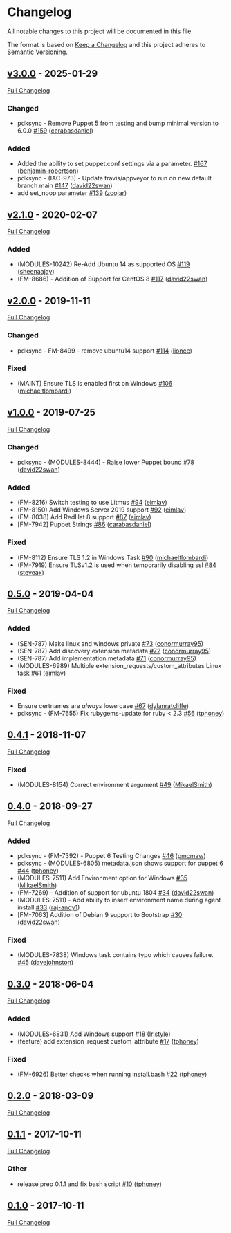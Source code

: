 <!-- markdownlint-disable MD024 -->
# Changelog

All notable changes to this project will be documented in this file.

The format is based on [Keep a Changelog](http://keepachangelog.com/en/1.0.0/) and this project adheres to [Semantic Versioning](http://semver.org).

## [v3.0.0](https://github.com/puppetlabs/puppetlabs-bootstrap/tree/v3.0.0) - 2025-01-29

[Full Changelog](https://github.com/puppetlabs/puppetlabs-bootstrap/compare/v2.1.0...v3.0.0)

### Changed

- pdksync - Remove Puppet 5 from testing and bump minimal version to 6.0.0 [#159](https://github.com/puppetlabs/puppetlabs-bootstrap/pull/159) ([carabasdaniel](https://github.com/carabasdaniel))

### Added

- Added the ability to set puppet.conf settings via a parameter. [#167](https://github.com/puppetlabs/puppetlabs-bootstrap/pull/167) ([benjamin-robertson](https://github.com/benjamin-robertson))
- pdksync - (IAC-973) - Update travis/appveyor to run on new default branch main [#147](https://github.com/puppetlabs/puppetlabs-bootstrap/pull/147) ([david22swan](https://github.com/david22swan))
- add set_noop parameter [#139](https://github.com/puppetlabs/puppetlabs-bootstrap/pull/139) ([zoojar](https://github.com/zoojar))

## [v2.1.0](https://github.com/puppetlabs/puppetlabs-bootstrap/tree/v2.1.0) - 2020-02-07

[Full Changelog](https://github.com/puppetlabs/puppetlabs-bootstrap/compare/v2.0.0...v2.1.0)

### Added

- (MODULES-10242) Re-Add Ubuntu 14 as supported OS [#119](https://github.com/puppetlabs/puppetlabs-bootstrap/pull/119) ([sheenaajay](https://github.com/sheenaajay))
- (FM-8686) - Addition of Support for CentOS 8 [#117](https://github.com/puppetlabs/puppetlabs-bootstrap/pull/117) ([david22swan](https://github.com/david22swan))

## [v2.0.0](https://github.com/puppetlabs/puppetlabs-bootstrap/tree/v2.0.0) - 2019-11-11

[Full Changelog](https://github.com/puppetlabs/puppetlabs-bootstrap/compare/v1.0.0...v2.0.0)

### Changed

- pdksync - FM-8499 - remove ubuntu14 support [#114](https://github.com/puppetlabs/puppetlabs-bootstrap/pull/114) ([lionce](https://github.com/lionce))

### Fixed

- (MAINT) Ensure TLS is enabled first on Windows [#106](https://github.com/puppetlabs/puppetlabs-bootstrap/pull/106) ([michaeltlombardi](https://github.com/michaeltlombardi))

## [v1.0.0](https://github.com/puppetlabs/puppetlabs-bootstrap/tree/v1.0.0) - 2019-07-25

[Full Changelog](https://github.com/puppetlabs/puppetlabs-bootstrap/compare/0.5.0...v1.0.0)

### Changed

- pdksync - (MODULES-8444) - Raise lower Puppet bound [#78](https://github.com/puppetlabs/puppetlabs-bootstrap/pull/78) ([david22swan](https://github.com/david22swan))

### Added

- (FM-8216) Switch testing to use Litmus [#94](https://github.com/puppetlabs/puppetlabs-bootstrap/pull/94) ([eimlav](https://github.com/eimlav))
- (FM-8150) Add Windows Server 2019 support [#92](https://github.com/puppetlabs/puppetlabs-bootstrap/pull/92) ([eimlav](https://github.com/eimlav))
- (FM-8038) Add RedHat 8 support [#87](https://github.com/puppetlabs/puppetlabs-bootstrap/pull/87) ([eimlav](https://github.com/eimlav))
- [FM-7942] Puppet Strings [#86](https://github.com/puppetlabs/puppetlabs-bootstrap/pull/86) ([carabasdaniel](https://github.com/carabasdaniel))

### Fixed

- (FM-8112) Ensure TLS 1.2 in Windows Task  [#90](https://github.com/puppetlabs/puppetlabs-bootstrap/pull/90) ([michaeltlombardi](https://github.com/michaeltlombardi))
- (FM-7919) Ensure TLSv1.2 is used when temporarily disabling ssl [#84](https://github.com/puppetlabs/puppetlabs-bootstrap/pull/84) ([steveax](https://github.com/steveax))

## [0.5.0](https://github.com/puppetlabs/puppetlabs-bootstrap/tree/0.5.0) - 2019-04-04

[Full Changelog](https://github.com/puppetlabs/puppetlabs-bootstrap/compare/0.4.1...0.5.0)

### Added

- (SEN-787) Make linux and windows private [#73](https://github.com/puppetlabs/puppetlabs-bootstrap/pull/73) ([conormurray95](https://github.com/conormurray95))
- (SEN-787) Add discovery extension metadata [#72](https://github.com/puppetlabs/puppetlabs-bootstrap/pull/72) ([conormurray95](https://github.com/conormurray95))
- (SEN-787) Add implementation metadata [#71](https://github.com/puppetlabs/puppetlabs-bootstrap/pull/71) ([conormurray95](https://github.com/conormurray95))
- (MODULES-6989) Multiple extension_requests/custom_attributes Linux task [#61](https://github.com/puppetlabs/puppetlabs-bootstrap/pull/61) ([eimlav](https://github.com/eimlav))

### Fixed

- Ensure certnames are *always* lowercase [#67](https://github.com/puppetlabs/puppetlabs-bootstrap/pull/67) ([dylanratcliffe](https://github.com/dylanratcliffe))
- pdksync - (FM-7655) Fix rubygems-update for ruby < 2.3 [#56](https://github.com/puppetlabs/puppetlabs-bootstrap/pull/56) ([tphoney](https://github.com/tphoney))

## [0.4.1](https://github.com/puppetlabs/puppetlabs-bootstrap/tree/0.4.1) - 2018-11-07

[Full Changelog](https://github.com/puppetlabs/puppetlabs-bootstrap/compare/0.4.0...0.4.1)

### Fixed

- (MODULES-8154) Correct environment argument [#49](https://github.com/puppetlabs/puppetlabs-bootstrap/pull/49) ([MikaelSmith](https://github.com/MikaelSmith))

## [0.4.0](https://github.com/puppetlabs/puppetlabs-bootstrap/tree/0.4.0) - 2018-09-27

[Full Changelog](https://github.com/puppetlabs/puppetlabs-bootstrap/compare/0.3.0...0.4.0)

### Added

- pdksync - (FM-7392) - Puppet 6 Testing Changes [#46](https://github.com/puppetlabs/puppetlabs-bootstrap/pull/46) ([pmcmaw](https://github.com/pmcmaw))
- pdksync - (MODULES-6805) metadata.json shows support for puppet 6 [#44](https://github.com/puppetlabs/puppetlabs-bootstrap/pull/44) ([tphoney](https://github.com/tphoney))
- (MODULES-7511) Add Environment option for Windows [#35](https://github.com/puppetlabs/puppetlabs-bootstrap/pull/35) ([MikaelSmith](https://github.com/MikaelSmith))
- (FM-7269) - Addition of support for ubuntu 1804 [#34](https://github.com/puppetlabs/puppetlabs-bootstrap/pull/34) ([david22swan](https://github.com/david22swan))
- (MODULES-7511) - Add ability to insert environment name during agent install [#33](https://github.com/puppetlabs/puppetlabs-bootstrap/pull/33) ([raj-andy1](https://github.com/raj-andy1))
- [FM-7063] Addition of Debian 9 support to Bootstrap [#30](https://github.com/puppetlabs/puppetlabs-bootstrap/pull/30) ([david22swan](https://github.com/david22swan))

### Fixed

- (MODULES-7838) Windows task contains typo which causes failure. [#45](https://github.com/puppetlabs/puppetlabs-bootstrap/pull/45) ([davejohnston](https://github.com/davejohnston))

## [0.3.0](https://github.com/puppetlabs/puppetlabs-bootstrap/tree/0.3.0) - 2018-06-04

[Full Changelog](https://github.com/puppetlabs/puppetlabs-bootstrap/compare/0.2.0...0.3.0)

### Added

- (MODULES-6831) Add Windows support  [#18](https://github.com/puppetlabs/puppetlabs-bootstrap/pull/18) ([Iristyle](https://github.com/Iristyle))
- (feature) add extension_request custom_attribute [#17](https://github.com/puppetlabs/puppetlabs-bootstrap/pull/17) ([tphoney](https://github.com/tphoney))

### Fixed

- (FM-6926) Better checks when running install.bash [#22](https://github.com/puppetlabs/puppetlabs-bootstrap/pull/22) ([tphoney](https://github.com/tphoney))

## [0.2.0](https://github.com/puppetlabs/puppetlabs-bootstrap/tree/0.2.0) - 2018-03-09

[Full Changelog](https://github.com/puppetlabs/puppetlabs-bootstrap/compare/0.1.1...0.2.0)

## [0.1.1](https://github.com/puppetlabs/puppetlabs-bootstrap/tree/0.1.1) - 2017-10-11

[Full Changelog](https://github.com/puppetlabs/puppetlabs-bootstrap/compare/0.1.0...0.1.1)

### Other

- release prep 0.1.1 and fix bash script [#10](https://github.com/puppetlabs/puppetlabs-bootstrap/pull/10) ([tphoney](https://github.com/tphoney))

## [0.1.0](https://github.com/puppetlabs/puppetlabs-bootstrap/tree/0.1.0) - 2017-10-11

[Full Changelog](https://github.com/puppetlabs/puppetlabs-bootstrap/compare/e3474bc145d2d4e32832a3518ef4e92bfaa317a4...0.1.0)
